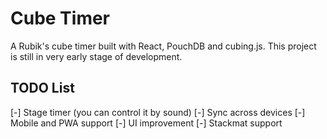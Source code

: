# Cube Timer

A Rubik's cube timer built with React, PouchDB and cubing.js. This project is still in very early stage of development.

## TODO List

[-] Stage timer (you can control it by sound)
[-] Sync across devices
[-] Mobile and PWA support
[-] UI improvement
[-] Stackmat support
